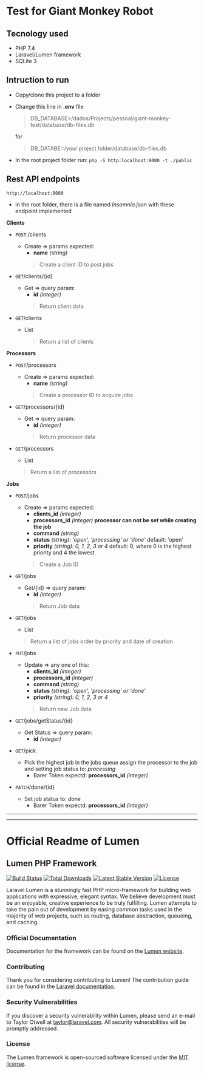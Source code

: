 # Test for Giant Monkey Robot

## Tecnology used
- PHP 7.4
- Laravel/Lumen framework
- SQLite 3

## Intruction to run

- Copy/clone this project to a folder 

- Change this line in **.env** file 

  > DB_DATABASE=/dados/Projects/pessoal/giant-monkey-test/database/db-files.db 

  for 

  > DB_DATABE=/your project folder/database/db-files.db

- In the root project folder run: `php -S http:localhost:8080 -t ./public`

## Rest API endpoints
`http://localhost:8080`

- in the root folder, there is a file named *Insomnia.json* with these endpoint implemented


**Clients**

- `POST`:/clients
  + Create => params expected: 
    - **name** *(string)*
    > Create a client ID to post jobs 

- `GET`/clients/{id}
  + Get => query param: 
    - **id** *(integer)*
    > Return client data

- `GET`/clients
  + List 
    > Return a list of clients

**Processors**

- `POST`/processors
  + Create => params expected: 
    - **name** *(string)*
    > Create a processor ID to acquire jobs 

- `GET`/processors/{id} 
  + Get => query param:
    - **id** *(integer)*
    > Return processor data

- `GET`/processors
  + List 
  > Return a list of processors

**Jobs**

- `POST`/jobs
  + Create => params expected: 
    - **clients_id**        *(integer)*
    - **processors_id**     *(integer)* **processor can not be set while creating the job**
    - **command**           *(string)*
    - **status**            *(string): 'open', 'processing' or 'done'* default: 'open'
    - **priority**          *(string): 0, 1, 2, 3 or 4* default: 0, where 0 is the highest priority and 4 the lowest
    > Create a Job ID

- `GET`/jobs
  + Get/{id} => query param:
    - **id** *(integer)*
    > Return Job data

- `GET`/jobs
  + List 
  > Return a list of jobs order by priority and date of creation

- `PUT`/jobs
  + Update => any one of this:
    - **clients_id**        *(integer)*
    - **processors_id**     *(integer)*
    - **command**           *(string)*
    - **status**            *(string): 'open', 'processing' or 'done'*
    - **priority**          *(string): 0, 1, 2, 3 or 4*
    > Return new Job data

- `GET`/jobs/getStatus/{id}
  + Get Status => query param:
    - **id** *(integer)*

- `GET`/pick
  + Pick the highest job in the jobs queue assign the processor to the job and setting job status to: *processing*
    - Barer Token expectd: **processors_id** *(integer)*

- `PATCH`/done/{id}
  + Set job status to: *done*
    - Barer Token expectd: **processors_id** *(integer)*

---
---

# Official Readme of Lumen

## Lumen PHP Framework

[![Build Status](https://travis-ci.org/laravel/lumen-framework.svg)](https://travis-ci.org/laravel/lumen-framework)
[![Total Downloads](https://poser.pugx.org/laravel/lumen-framework/d/total.svg)](https://packagist.org/packages/laravel/lumen-framework)
[![Latest Stable Version](https://poser.pugx.org/laravel/lumen-framework/v/stable.svg)](https://packagist.org/packages/laravel/lumen-framework)
[![License](https://poser.pugx.org/laravel/lumen-framework/license.svg)](https://packagist.org/packages/laravel/lumen-framework)

Laravel Lumen is a stunningly fast PHP micro-framework for building web applications with expressive, elegant syntax. We believe development must be an enjoyable, creative experience to be truly fulfilling. Lumen attempts to take the pain out of development by easing common tasks used in the majority of web projects, such as routing, database abstraction, queueing, and caching.

### Official Documentation

Documentation for the framework can be found on the [Lumen website](https://lumen.laravel.com/docs).

### Contributing

Thank you for considering contributing to Lumen! The contribution guide can be found in the [Laravel documentation](https://laravel.com/docs/contributions).

### Security Vulnerabilities

If you discover a security vulnerability within Lumen, please send an e-mail to Taylor Otwell at taylor@laravel.com. All security vulnerabilities will be promptly addressed.

### License

The Lumen framework is open-sourced software licensed under the [MIT license](https://opensource.org/licenses/MIT).
